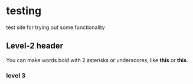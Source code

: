 # testing

test site for trying out some functionality

## Level-2 header

You can make words bold with 2 asterisks or underscores, like **this** or __this__.

### level 3


